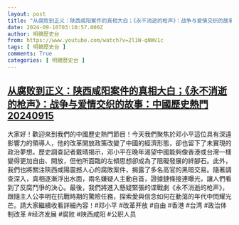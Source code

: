 ```yaml
---
layout: post
title: "从腐败到正义：陕西咸阳案件的真相大白；《永不消逝的枪声》：战争与爱情交织的故事：中國歷史熱門20240915"
date: 2024-09-16T03:10:57.000Z
author: 明鏡歷史台
from: https://www.youtube.com/watch?v=2l1W-qNWV1c
tags: [ 明鏡歷史台 ]
comments: True
categories: [ 明鏡歷史台 ]
---
```

<!--1726456257000-->
[从腐败到正义：陕西咸阳案件的真相大白；《永不消逝的枪声》：战争与爱情交织的故事：中國歷史熱門20240915](https://www.youtube.com/watch?v=2l1W-qNWV1c)
------

<div>
大家好！歡迎來到我們的中國歷史熱門節目！今天我們聚焦於邓小平這位具有深遠影響力的領導人，他的改革開放政策改變了中國的經濟形態，卻也留下了未實現的政治夢想。歷史調查記者戴晴揭示，邓小平在晚年渴望中國能夠像香港或台灣一樣變得更加自由、開放，但他所面臨的左傾思想卻成為了阻礙發展的絆腳石。此外，我們也將關注陝西咸陽震撼人心的腐敗案件，揭露了多名高官的黑暗交易。隨著調查深入，真相逐漸浮出水面，兩名嫌疑人主動自首，證據鏈條接連曝光，讓人們看到了反腐鬥爭的決心。最後，我們將進入懸疑緊張的谍戰劇《永不消逝的枪声》，跟隨主人公李明在抗戰時期的驚險任務，探索愛與信念如何在動蕩的年代中閃耀光芒。請大家繼續收看詳細內容！#邓小平 #改革开放 #自由 #香港 #台湾 #政治体制改革 #经济发展 #腐败 #陕西咸阳 #公职人员
</div>
